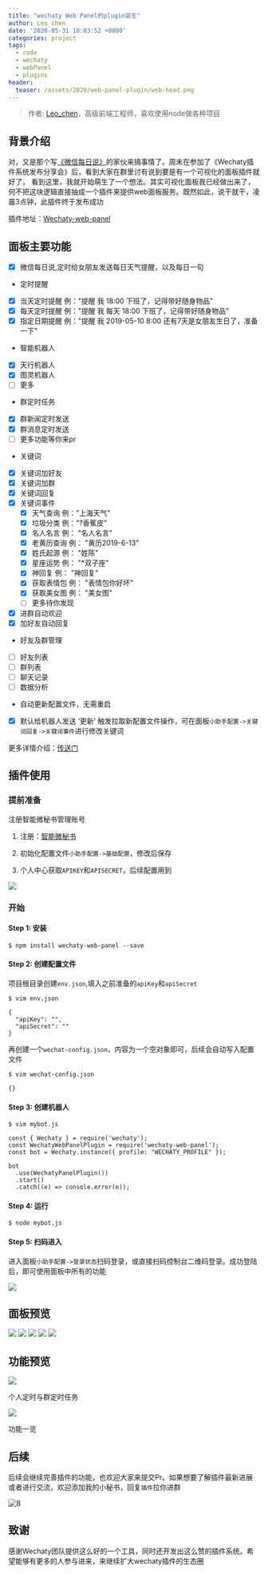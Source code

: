 ```yaml
---
title: "wechaty Web Panel的plugin诞生"
author: Leo_chen
date: '2020-05-31 18:03:52 +0800'
categories: project
tags:
  - code
  - wechaty
  - webPanel
  - plugins
header:
  teaser: /assets/2020/web-panel-plugin/web-head.png
---
```

<!-- markdownlint-disable -->

> 作者: [Leo_chen](https://github.com/gengchen528/)，高级前端工程师，喜欢使用node做各种项目

<!-- more -->

## 背景介绍

对，又是那个写[《微信每日说》](https://github.com/gengchen528/wechatBot)的家伙来搞事情了。周末在参加了《Wechaty插件系统发布分享会》后，看到大家在群里讨有说到要是有一个可视化的面板插件就好了，
看到这里，我就开始萌生了一个想法。其实可视化面板我已经做出来了，何不把这块逻辑直接抽成一个插件来提供web面板服务。既然如此，说干就干，凌晨3点钟，此插件终于发布成功

插件地址：[Wechaty-web-panel](https://github.com/gengchen528/wechaty-web-panel)

## 面板主要功能
- [x] 微信每日说,定时给女朋友发送每日天气提醒，以及每日一句

* 定时提醒

- [x] 当天定时提醒  例："提醒 我 18:00 下班了，记得带好随身物品"
- [x] 每天定时提醒  例："提醒 我 每天 18:00 下班了，记得带好随身物品"
- [x] 指定日期提醒  例："提醒 我 2019-05-10 8:00 还有7天是女朋友生日了，准备一下"
* 智能机器人
- [x] 天行机器人
- [x] 图灵机器人
- [ ] 更多

* 群定时任务
- [x] 群新闻定时发送
- [x] 群消息定时发送
- [ ] 更多功能等你来pr

* 关键词
- [x] 关键词加好友
- [x] 关键词加群
- [x] 关键词回复
- [x] 关键词事件
  - [x] 天气查询 例："上海天气"
  - [x] 垃圾分类 例："?香蕉皮"
  - [x] 名人名言 例： "名人名言"
  - [x] 老黄历查询 例： "黄历2019-6-13"
  - [x] 姓氏起源 例： "姓陈"
  - [x] 星座运势 例： "*双子座"
  - [x] 神回复 例： "神回复"
  - [x] 获取表情包 例： "表情包你好坏"
  - [x] 获取美女图 例： "美女图"
  - [ ] 更多待你发现
- [x] 进群自动欢迎
- [x] 加好友自动回复
* 好友及群管理
- [ ] 好友列表
- [ ] 群列表
- [ ] 聊天记录
- [ ] 数据分析
* 自动更新配置文件，无需重启
- [x] 默认给机器人发送 ‘更新’ 触发拉取新配置文件操作，可在面板`小助手配置->关键词回复->关键词事件`进行修改关键词

更多详情介绍：[传送门](https://www.xkboke.com/web-inn/secretary/client.html#%E5%B0%8F%E5%8A%A9%E6%89%8B%E5%8A%9F%E8%83%BD%E4%B8%80%E8%A7%88)

## 插件使用

### 提前准备

注册智能微秘书管理账号

1. 注册：[智能微秘书](https://wechat.aibotk.com/#/signup)

2. 初始化配置文件`小助手配置->基础配置`，修改后保存

3. 个人中心获取`APIKEY`和`APISECRET`，后续配置用到

![](/assets/2020/web-panel-plugin/user-center.png)

### 开始

#### Step 1: 安装

```
$ npm install wechaty-web-panel --save
```

#### Step 2: 创建配置文件
项目根目录创建`env.json`,填入之前准备的`apiKey`和`apiSecret`

```
$ vim env.json

{
  "apiKey": "",
  "apiSecret": ""
}
```

再创建一个`wechat-config.json`，内容为一个空对象即可，后续会自动写入配置文件
```
$ vim wechat-config.json

{}
```

#### Step 3: 创建机器人

```
$ vim mybot.js

const { Wechaty } = require('wechaty');
const WechatyWebPanelPlugin = require('wechaty-web-panel');
const bot = Wechaty.instance({ profile: "WECHATY_PROFILE" });

bot
  .use(WechatyPanelPlugin())
  .start()
  .catch((e) => console.error(e));

```

#### Step 4: 运行

```
$ node mybot.js
```

#### Step 5: 扫码进入

进入面板`小助手配置->登录状态`扫码登录，或直接扫码控制台二维码登录。成功登陆后，即可使用面板中所有的功能

![](/assets/2020/web-panel-plugin/qrcode-s.png)

## 面板预览

![](/assets/2020/web-panel-plugin/qrcode.png)
![](/assets/2020/web-panel-plugin/everyday.png)
![](/assets/2020/web-panel-plugin/schedule.png)
![](/assets/2020/web-panel-plugin/event.png)
![](/assets/2020/web-panel-plugin/material.png)

## 功能预览

![](/assets/2020/web-panel-plugin/news.jpeg)

个人定时与群定时任务

![](/assets/2020/web-panel-plugin/func.jpeg)

功能一览

## 后续

后续会继续完善插件的功能，也欢迎大家来提交Pr。如果想要了解插件最新进展或者进行交流，欢迎添加我的小秘书，回复`插件`拉你进群

![8](/assets/2020/web-panel-plugin/qr.png)

## 致谢

感谢Wechaty团队提供这么好的一个工具，同时还开发出这么赞的插件系统。希望能够有更多的人参与进来，来继续扩大wechaty插件的生态圈
